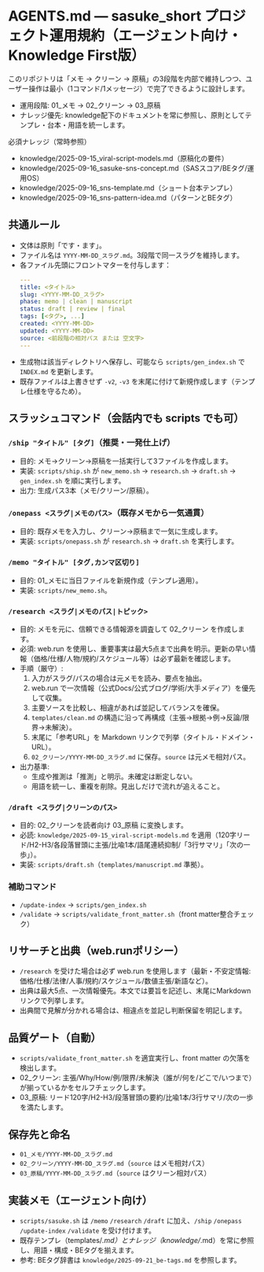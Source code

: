 # AGENTS.md — sasuke_short プロジェクト運用規約（エージェント向け・Knowledge First版）

このリポジトリは「メモ → クリーン → 原稿」の3段階を内部で維持しつつ、ユーザー操作は最小（1コマンド/1メッセージ）で完了できるように設計します。

- 運用段階: 01_メモ → 02_クリーン → 03_原稿
- ナレッジ優先: knowledge配下のドキュメントを常に参照し、原則としてテンプレ・台本・用語を統一します。

必須ナレッジ（常時参照）
- knowledge/2025-09-15_viral-script-models.md（原稿化の要件）
- knowledge/2025-09-16_sasuke-sns-concept.md（SASスコア/BEタグ/運用OS）
- knowledge/2025-09-16_sns-template.md（ショート台本テンプレ）
- knowledge/2025-09-16_sns-pattern-idea.md（パターンとBEタグ）

## 共通ルール
- 文体は原則「です・ます」。
- ファイル名は `YYYY-MM-DD_スラグ.md`。3段階で同一スラグを維持します。
- 各ファイル先頭にフロントマターを付与します：
  ```yaml
  ---
  title: <タイトル>
  slug: <YYYY-MM-DD_スラグ>
  phase: memo | clean | manuscript
  status: draft | review | final
  tags: [<タグ>, ...]
  created: <YYYY-MM-DD>
  updated: <YYYY-MM-DD>
  source: <前段階の相対パス または 空文字>
  ---
  ```
- 生成物は該当ディレクトリへ保存し、可能なら `scripts/gen_index.sh` で `INDEX.md` を更新します。
- 既存ファイルは上書きせず `-v2`, `-v3` を末尾に付けて新規作成します（テンプレ仕様を守るため）。

## スラッシュコマンド（会話内でも scripts でも可）

### `/ship "タイトル" [タグ]`（推奨・一発仕上げ）
- 目的: メモ→クリーン→原稿を一括実行して3ファイルを作成します。
- 実装: `scripts/ship.sh` が `new_memo.sh` → `research.sh` → `draft.sh` → `gen_index.sh` を順に実行します。
- 出力: 生成パス3本（メモ/クリーン/原稿）。

### `/onepass <スラグ|メモのパス>`（既存メモから一気通貫）
- 目的: 既存メモを入力し、クリーン→原稿まで一気に生成します。
- 実装: `scripts/onepass.sh` が `research.sh` → `draft.sh` を実行します。

### `/memo "タイトル" [タグ,カンマ区切り]`
- 目的: 01_メモに当日ファイルを新規作成（テンプレ適用）。
- 実装: `scripts/new_memo.sh`。

### `/research <スラグ|メモのパス|トピック>`
- 目的: メモを元に、信頼できる情報源を調査して 02_クリーン を作成します。
- 必須: web.run を使用し、重要事実は最大5点まで出典を明示。更新の早い情報（価格/仕様/人物/規約/スケジュール等）は必ず最新を確認します。
- 手順（厳守）:
  1) 入力がスラグ/パスの場合は元メモを読み、要点を抽出。
  2) web.run で一次情報（公式Docs/公式ブログ/学術/大手メディア）を優先して収集。
  3) 主要ソースを比較し、相違があれば並記してバランスを確保。
  4) `templates/clean.md` の構造に沿って再構成（主張→根拠→例→反論/限界→未解決）。
  5) 末尾に「参考URL」を Markdown リンクで列挙（タイトル・ドメイン・URL）。
  6) `02_クリーン/YYYY-MM-DD_スラグ.md` に保存。`source` は元メモ相対パス。
- 出力基準:
  - 生成や推測は「推測」と明示。未確定は断定しない。
  - 用語を統一し、重複を削除。見出しだけで流れが追えること。

### `/draft <スラグ|クリーンのパス>`
- 目的: 02_クリーンを読者向け 03_原稿 に変換します。
- 必読: `knowledge/2025-09-15_viral-script-models.md` を適用（120字リード/H2-H3/各段落冒頭に主張/比喩1本/語尾連続抑制/「3行サマリ」「次の一歩」）。
- 実装: `scripts/draft.sh`（`templates/manuscript.md` 準拠）。

### 補助コマンド
- `/update-index` → `scripts/gen_index.sh`
- `/validate` → `scripts/validate_front_matter.sh`（front matter整合チェック）

## リサーチと出典（web.runポリシー）
- `/research` を受けた場合は必ず web.run を使用します（最新・不安定情報: 価格/仕様/法律/人事/規約/スケジュール/数値主張/新語など）。
- 出典は最大5点、一次情報優先。本文では要旨を記述し、末尾にMarkdownリンクで列挙します。
- 出典間で見解が分かれる場合は、相違点を並記し判断保留を明記します。

## 品質ゲート（自動）
- `scripts/validate_front_matter.sh` を適宜実行し、front matter の欠落を検出します。
- 02_クリーン: 主張/Why/How/例/限界/未解決（誰が/何を/どこで/いつまで）が揃っているかをセルフチェックします。
- 03_原稿: リード120字/H2-H3/段落冒頭の要約/比喩1本/3行サマリ/次の一歩 を満たします。

## 保存先と命名
- `01_メモ/YYYY-MM-DD_スラグ.md`
- `02_クリーン/YYYY-MM-DD_スラグ.md`（`source` はメモ相対パス）
- `03_原稿/YYYY-MM-DD_スラグ.md`（`source` はクリーン相対パス）

## 実装メモ（エージェント向け）
- `scripts/sasuke.sh` は `/memo` `/research` `/draft` に加え、`/ship` `/onepass` `/update-index` `/validate` を受け付けます。
- 既存テンプレ（templates/*.md）とナレッジ（knowledge/*.md）を常に参照し、用語・構成・BEタグを揃えます。
 - 参考: BEタグ辞書は `knowledge/2025-09-21_be-tags.md` を参照します。
